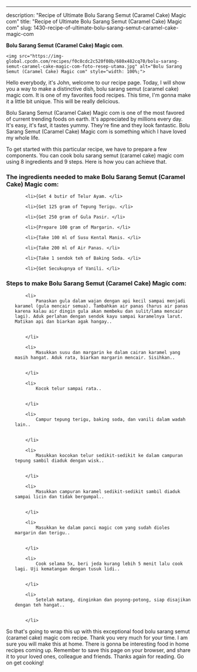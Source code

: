 ---
description: "Recipe of Ultimate Bolu Sarang Semut (Caramel Cake) Magic com"
title: "Recipe of Ultimate Bolu Sarang Semut (Caramel Cake) Magic com"
slug: 1430-recipe-of-ultimate-bolu-sarang-semut-caramel-cake-magic-com

<p>
	<strong>Bolu Sarang Semut (Caramel Cake) Magic com</strong>. 
	
</p>
<p>
	
	<img src="https://img-global.cpcdn.com/recipes/f0c8cdc2c520f08b/680x482cq70/bolu-sarang-semut-caramel-cake-magic-com-foto-resep-utama.jpg" alt="Bolu Sarang Semut (Caramel Cake) Magic com" style="width: 100%;">
	
	
</p>
<p>
	Hello everybody, it's John, welcome to our recipe page. Today, I will show you a way to make a distinctive dish, bolu sarang semut (caramel cake) magic com. It is one of my favorites food recipes. This time, I'm gonna make it a little bit unique. This will be really delicious.
</p>
	
<p>
	Bolu Sarang Semut (Caramel Cake) Magic com is one of the most favored of current trending foods on earth. It's appreciated by millions every day. It's easy, it's fast, it tastes yummy. They're fine and they look fantastic. Bolu Sarang Semut (Caramel Cake) Magic com is something which I have loved my whole life.
</p>
<p>
	
</p>

<p>
To get started with this particular recipe, we have to prepare a few components. You can cook bolu sarang semut (caramel cake) magic com using 8 ingredients and 9 steps. Here is how you can achieve that.
</p>

<h3>The ingredients needed to make Bolu Sarang Semut (Caramel Cake) Magic com:</h3>

<ol>
	
		<li>{Get 4 butir of Telur Ayam. </li>
	
		<li>{Get 125 gram of Tepung Terigu. </li>
	
		<li>{Get 250 gram of Gula Pasir. </li>
	
		<li>{Prepare 100 gram of Margarin. </li>
	
		<li>{Take 100 ml of Susu Kental Manis. </li>
	
		<li>{Take 200 ml of Air Panas. </li>
	
		<li>{Take 1 sendok teh of Baking Soda. </li>
	
		<li>{Get Secukupnya of Vanili. </li>
	
</ol>
<p>
	
</p>

<h3>Steps to make Bolu Sarang Semut (Caramel Cake) Magic com:</h3>

<ol>
	
		<li>
			Panaskan gula dalam wajan dengan api kecil sampai menjadi karamel (gula mencair semua). Tambahkan air panas (harus air panas karena kalau air dingin gula akan membeku dan sulit/lama mencair lagi). Aduk perlahan dengan sendok kayu sampai karamelnya larut. Matikan api dan biarkan agak hangay..
			
			
		</li>
	
		<li>
			Masukkan susu dan margarin ke dalam cairan karamel yang masih hangat. Aduk rata, biarkan margarin mencair. Sisihkan..
			
			
		</li>
	
		<li>
			Kocok telur sampai rata..
			
			
		</li>
	
		<li>
			Campur tepung terigu, baking soda, dan vanili dalam wadah lain..
			
			
		</li>
	
		<li>
			Masukkan kocokan telur sedikit-sedikit ke dalam campuran tepung sambil diaduk dengan wisk..
			
			
		</li>
	
		<li>
			Masukkan campuran karamel sedikit-sedikit sambil diaduk sampai licin dan tidak bergumpal..
			
			
		</li>
	
		<li>
			Masukkan ke dalam panci magic com yang sudah dioles margarin dan terigu..
			
			
		</li>
	
		<li>
			Cook selama 5x, beri jeda kurang lebih 5 menit lalu cook lagi. Uji kematangan dengan tusuk lidi..
			
			
		</li>
	
		<li>
			Setelah matang, dinginkan dan poyong-potong, siap disajikan dengan teh hangat..
			
			
		</li>
	
</ol>

<p>
	
</p>

<p>
	So that's going to wrap this up with this exceptional food bolu sarang semut (caramel cake) magic com recipe. Thank you very much for your time. I am sure you will make this at home. There is gonna be interesting food in home recipes coming up. Remember to save this page on your browser, and share it to your loved ones, colleague and friends. Thanks again for reading. Go on get cooking!
</p>
